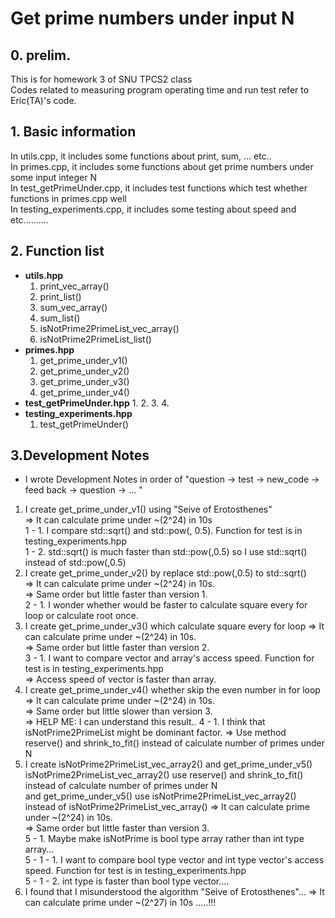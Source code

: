 Get prime numbers under input N
===============================
## 0. prelim.
This is for homework 3 of SNU TPCS2 class  
Codes related to measuring program operating time and run test refer to Eric(TA)'s code.  

## 1. Basic information
In utils.cpp, it includes some functions about print, sum, ... etc..   
In primes.cpp, it includes some functions about get prime numbers under some input integer N  
In test_getPrimeUnder.cpp, it includes test functions which test whether functions in primes.cpp well  
In testing_experiments.cpp, it includes some testing about speed and etc..........  

## 2. Function list
* **utils.hpp**
    1. print_vec_array()
    2. print_list()
    3. sum_vec_array()
    4. sum_list()
    5. isNotPrime2PrimeList_vec_array()
    6. isNotPrime2PrimeList_list()
* **primes.hpp**
    1. get_prime_under_v1()
    2. get_prime_under_v2()
    3. get_prime_under_v3()
    4. get_prime_under_v4()
* **test_getPrimeUnder.hpp**
    1. 
    2. 
    3. 
    4. 
* **testing_experiments.hpp**
    1. test_getPrimeUnder()

## 3.Development Notes
* I wrote Development Notes in order of "question -> test -> new_code -> feed back -> question -> ...  "
1. I create get_prime_under_v1() using "Seive of Erotosthenes"  
 => It can calculate prime under ~(2^24) in 10s  
1 - 1. I compare std::sqrt() and std::pow(, 0.5). Function for test is in testing_experiments.hpp  
1 - 2. std::sqrt() is much faster than std::pow(,0.5) so I use std::sqrt() instead of std::pow(,0.5)
2. I create get_prime_under_v2() by replace std::pow(,0.5) to std::sqrt()  
 => It can calculate prime under ~(2^24) in 10s.  
 => Same order but little faster than version 1.   
2 - 1. I wonder whether would be faster to calculate square every for loop or calculate root once.
3. I create get_prime_under_v3() which calculate square every for loop
 => It can calculate prime under ~(2^24) in 10s.  
 => Same order but little faster than version 2.  
3 - 1. I want to compare vector and array's access speed. Function for test is in testing_experiments.hpp  
    => Access speed of vector is faster than array.  
4. I create get_prime_under_v4() whether skip the even number in for loop
 => It can calculate prime under ~(2^24) in 10s.  
 => Same order but little slower than version 3.  
 => HELP ME: I can understand this result.. 
4 - 1. I think that isNotPrime2PrimeList might be dominant factor.
 => Use method reserve() and shrink_to_fit() instead of calculate number of primes under N  
5. I create isNotPrime2PrimeList_vec_array2() and get_prime_under_v5()  
isNotPrime2PrimeList_vec_array2() use reserve() and shrink_to_fit() instead of calculate number of primes under N  
and get_prime_under_v5() use isNotPrime2PrimeList_vec_array2() instead of isNotPrime2PrimeList_vec_array() 
 => It can calculate prime under ~(2^24) in 10s.  
 => Same order but little faster than version 3.   
5 - 1. Maybe make isNotPrime is bool type array rather than int type array...  
5 - 1 - 1. I want to compare bool type vector and int type vector's access speed. Function for test is in testing_experiments.hpp  
5 - 1 - 2. int type is faster than bool type vector....  
6. I found that I misunderstood the algorithm "Seive of Erotosthenes"...
 => It can calculate prime under ~(2^27) in 10s .....!!!
